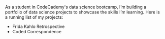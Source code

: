 As a student in CodeCademy's data science bootcamp, I’m building a portfolio of data science projects to showcase the skills I’m learning. 
Here is a running list of my projects:
- Frida Kahlo Retrospective
- Coded Correspondence
